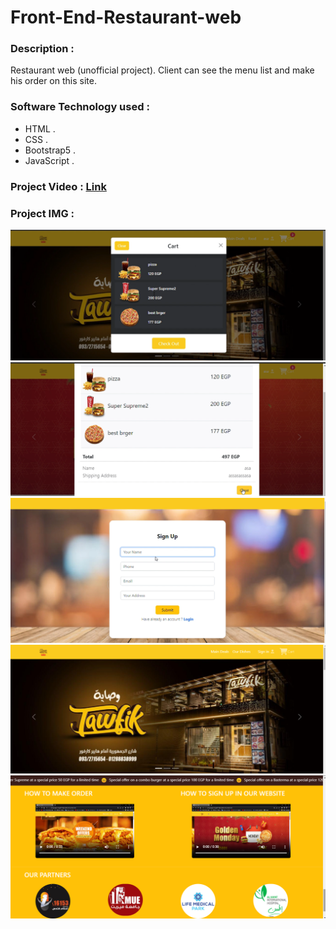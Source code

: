 # Front-End-Restaurant-web

### Description :
Restaurant web (unofficial project). 
Client can see the menu list and make his order on this site.

### Software Technology used :
- HTML .
- CSS .
- Bootstrap5 .
- JavaScript .


### Project Video : [Link](https://www.linkedin.com/posts/as-alaasamir_html-css-bootstrap-activity-7056711857457274882-v1KM?utm_source=share&utm_medium=member_desktop)

### Project IMG :
<img src="pic project/Screenshot (23).png">
<img src="pic project/Screenshot (24).png">
<img src="pic project/Screenshot (25).png">
<img src="pic project/Screenshot (26).png">
<img src="pic project/Screenshot (27).png">

